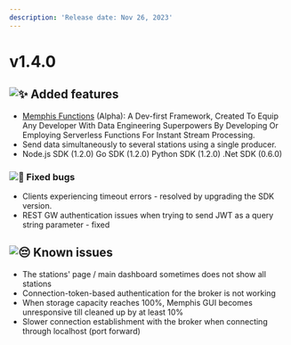 ```yaml
---
description: 'Release date: Nov 26, 2023'
---
```


# v1.4.0

## ![:sparkles:](https://a.slack-edge.com/production-standard-emoji-assets/14.0/apple-medium/2728.png) Added features

* [Memphis Functions](broken-reference) (Alpha): A Dev-first Framework, Created To Equip Any Developer With Data Engineering Superpowers By Developing Or Employing Serverless Functions For Instant Stream Processing.
* Send data simultaneously to several stations using a single producer.
* Node.js SDK (1.2.0) Go SDK (1.2.0) Python SDK (1.2.0) .Net SDK (0.6.0)&#x20;

### ![:bug:](https://a.slack-edge.com/production-standard-emoji-assets/14.0/apple-medium/1f41b.png) Fixed bugs

* Clients experiencing timeout errors - resolved by upgrading the SDK version.
* REST GW authentication issues when trying to send JWT as a query string parameter - fixed

## ![:pensive:](https://a.slack-edge.com/production-standard-emoji-assets/14.0/apple-medium/1f614.png) Known issues

* The stations' page / main dashboard sometimes does not show all stations
* Connection-token-based authentication for the broker is not working
* When storage capacity reaches 100%, Memphis GUI becomes unresponsive till cleaned up by at least 10%
* Slower connection establishment with the broker when connecting through localhost (port forward)

